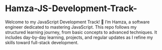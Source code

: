 # Hamza-JS-Development-Track-
Welcome to my JavaScript Development Track! 🚀 I’m Hamza, a software engineer dedicated to mastering JavaScript. This repo follows my structured learning journey, from basic concepts to advanced techniques. It includes day-by-day learning, projects, and regular updates as I refine my skills toward full-stack development.
